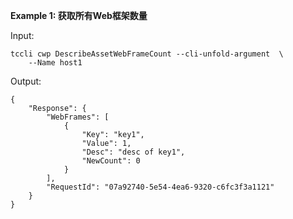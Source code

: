 **Example 1: 获取所有Web框架数量**



Input: 

```
tccli cwp DescribeAssetWebFrameCount --cli-unfold-argument  \
    --Name host1
```

Output: 
```
{
    "Response": {
        "WebFrames": [
            {
                "Key": "key1",
                "Value": 1,
                "Desc": "desc of key1",
                "NewCount": 0
            }
        ],
        "RequestId": "07a92740-5e54-4ea6-9320-c6fc3f3a1121"
    }
}
```

